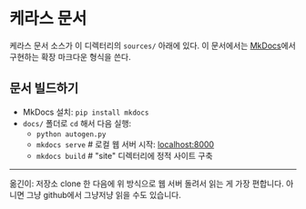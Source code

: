 # 케라스 문서

케라스 문서 소스가 이 디렉터리의 `sources/` 아래에 있다.
이 문서에서는 [MkDocs](http://mkdocs.org)에서 구현하는 확장 마크다운 형식을 쓴다.

## 문서 빌드하기

- MkDocs 설치: `pip install mkdocs`
- `docs/` 폴더로 `cd` 해서 다음 실행:
    - `python autogen.py`
    - `mkdocs serve`    # 로컬 웹 서버 시작:  [localhost:8000](localhost:8000)
    - `mkdocs build`    # "site" 디렉터리에 정적 사이트 구축

----

옮긴이: 저장소 clone 한 다음에 위 방식으로 웹 서버 돌려서 읽는 게 가장 편합니다. 아니면 그냥 github에서 그냥저냥 읽을 수도 있습니다.
